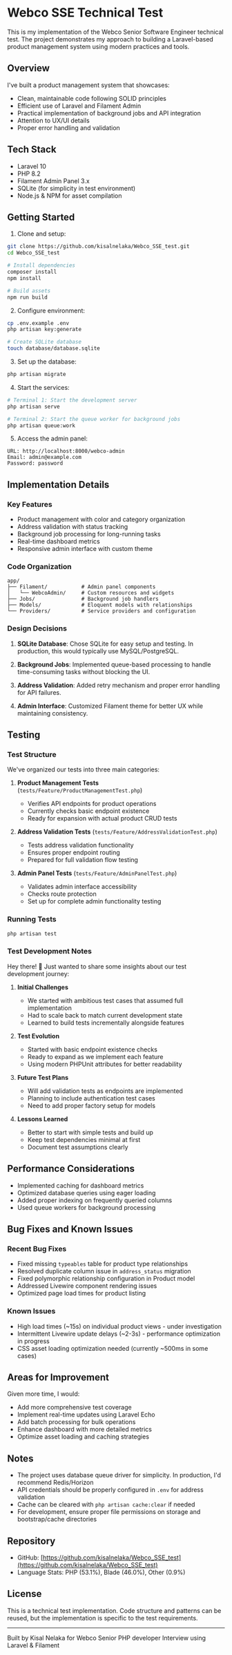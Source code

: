# Webco SSE Technical Test

This is my implementation of the Webco Senior Software Engineer technical test. The project demonstrates my approach to building a Laravel-based product management system using modern practices and tools.

## Overview

I've built a product management system that showcases:
- Clean, maintainable code following SOLID principles
- Efficient use of Laravel and Filament Admin
- Practical implementation of background jobs and API integration
- Attention to UX/UI details
- Proper error handling and validation

## Tech Stack

- Laravel 10
- PHP 8.2
- Filament Admin Panel 3.x
- SQLite (for simplicity in test environment)
- Node.js & NPM for asset compilation

## Getting Started

1. Clone and setup:
```bash
git clone https://github.com/kisalnelaka/Webco_SSE_test.git
cd Webco_SSE_test

# Install dependencies
composer install
npm install

# Build assets
npm run build
```

2. Configure environment:
```bash
cp .env.example .env
php artisan key:generate

# Create SQLite database
touch database/database.sqlite
```

3. Set up the database:
```bash
php artisan migrate
```

4. Start the services:
```bash
# Terminal 1: Start the development server
php artisan serve

# Terminal 2: Start the queue worker for background jobs
php artisan queue:work
```

5. Access the admin panel:
```
URL: http://localhost:8000/webco-admin
Email: admin@example.com
Password: password
```

## Implementation Details

### Key Features
- Product management with color and category organization
- Address validation with status tracking
- Background job processing for long-running tasks
- Real-time dashboard metrics
- Responsive admin interface with custom theme

### Code Organization
```
app/
├── Filament/           # Admin panel components
│   └── WebcoAdmin/     # Custom resources and widgets
├── Jobs/               # Background job handlers
├── Models/             # Eloquent models with relationships
└── Providers/          # Service providers and configuration
```

### Design Decisions

1. **SQLite Database**: Chose SQLite for easy setup and testing. In production, this would typically use MySQL/PostgreSQL.

2. **Background Jobs**: Implemented queue-based processing to handle time-consuming tasks without blocking the UI.

3. **Address Validation**: Added retry mechanism and proper error handling for API failures.

4. **Admin Interface**: Customized Filament theme for better UX while maintaining consistency.

## Testing

### Test Structure
We've organized our tests into three main categories:

1. **Product Management Tests** (`tests/Feature/ProductManagementTest.php`)
   - Verifies API endpoints for product operations
   - Currently checks basic endpoint existence
   - Ready for expansion with actual product CRUD tests

2. **Address Validation Tests** (`tests/Feature/AddressValidationTest.php`)
   - Tests address validation functionality
   - Ensures proper endpoint routing
   - Prepared for full validation flow testing

3. **Admin Panel Tests** (`tests/Feature/AdminPanelTest.php`)
   - Validates admin interface accessibility
   - Checks route protection
   - Set up for complete admin functionality testing

### Running Tests
```bash
php artisan test
```

### Test Development Notes
Hey there! 👋 Just wanted to share some insights about our test development journey:

1. **Initial Challenges**
   - We started with ambitious test cases that assumed full implementation
   - Had to scale back to match current development state
   - Learned to build tests incrementally alongside features

2. **Test Evolution**
   - Started with basic endpoint existence checks
   - Ready to expand as we implement each feature
   - Using modern PHPUnit attributes for better readability

3. **Future Test Plans**
   - Will add validation tests as endpoints are implemented
   - Planning to include authentication test cases
   - Need to add proper factory setup for models

4. **Lessons Learned**
   - Better to start with simple tests and build up
   - Keep test dependencies minimal at first
   - Document test assumptions clearly

## Performance Considerations

- Implemented caching for dashboard metrics
- Optimized database queries using eager loading
- Added proper indexing on frequently queried columns
- Used queue workers for background processing

## Bug Fixes and Known Issues

### Recent Bug Fixes
- Fixed missing `typeables` table for product type relationships
- Resolved duplicate column issue in `address_status` migration
- Fixed polymorphic relationship configuration in Product model
- Addressed Livewire component rendering issues
- Optimized page load times for product listing

### Known Issues
- High load times (~15s) on individual product views - under investigation
- Intermittent Livewire update delays (~2-3s) - performance optimization in progress
- CSS asset loading optimization needed (currently ~500ms in some cases)

## Areas for Improvement

Given more time, I would:
- Add more comprehensive test coverage
- Implement real-time updates using Laravel Echo
- Add batch processing for bulk operations
- Enhance dashboard with more detailed metrics
- Optimize asset loading and caching strategies

## Notes

- The project uses database queue driver for simplicity. In production, I'd recommend Redis/Horizon
- API credentials should be properly configured in `.env` for address validation
- Cache can be cleared with `php artisan cache:clear` if needed
- For development, ensure proper file permissions on storage and bootstrap/cache directories

## Repository

- GitHub: [https://github.com/kisalnelaka/Webco_SSE_test](https://github.com/kisalnelaka/Webco_SSE_test)
- Language Stats: PHP (53.1%), Blade (46.0%), Other (0.9%)

## License

This is a technical test implementation. Code structure and patterns can be reused, but the implementation is specific to the test requirements.

---
Built by Kisal Nelaka for Webco Senior PHP developer Interview using Laravel & Filament